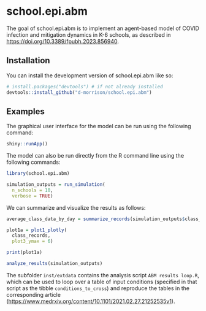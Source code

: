
<!-- README.md is generated from README.Rmd. Please edit that file -->

# school.epi.abm

<!-- badges: start -->
<!-- badges: end -->

The goal of school.epi.abm is to implement an agent-based model of COVID
infection and mitigation dynamics in K-6 schools, as described in
<https://doi.org/10.3389/fpubh.2023.856940>.

## Installation

You can install the development version of school.epi.abm like so:

``` r
# install.packages("devtools") # if not already installed
devtools::install_github("d-morrison/school.epi.abm")
```

## Examples

The graphical user interface for the model can be run using the
following command:

``` r
shiny::runApp()
```

The model can also be run directly from the R command line using the
following commands:

``` r
library(school.epi.abm)

simulation_outputs = run_simulation(
  n_schools = 10,
  verbose = TRUE)
```

We can summarize and visualize the results as follows:

``` r
average_class_data_by_day = summarize_records(simulation_outputs$class_records)

plot1a = plot1_plotly(
  class_records,
  plot3_ymax = 6)

print(plot1a)
```

``` r
analyze_results(simulation_outputs)
```

The subfolder `inst/extdata` contains the analysis script
`ABM results loop.R`, which can be used to loop over a table of input
conditions (specified in that script as the tibble
`conditions_to_cross`) and reproduce the tables in the corresponding
article
(<https://www.medrxiv.org/content/10.1101/2021.02.27.21252535v1>).
